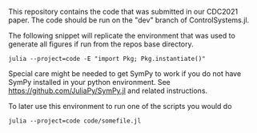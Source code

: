 This repository contains the code that was submitted in our CDC2021 paper. The code should be run on the "dev" branch of ControlSystems.jl.

The following snippet will replicate the environment that was used to generate all figures if run from the repos base directory.
```
julia --project=code -E "import Pkg; Pkg.instantiate()"
```
Special care might be needed to get SymPy to work if you do not have SymPy installed in your python environment. See https://github.com/JuliaPy/SymPy.jl and related instructions.

To later use this environment to run one of the scripts you would do
```
julia --project=code code/somefile.jl
```